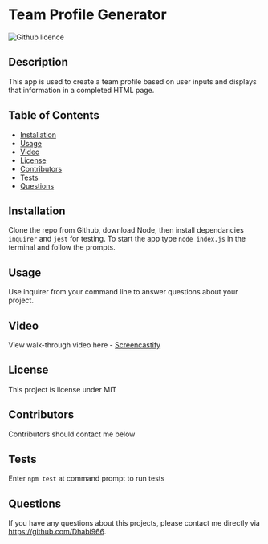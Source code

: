 # Team Profile Generator 
![Github licence](http://img.shields.io/badge/License-MIT-green.svg)

## Description 
This app is used to create a team profile based on user inputs and displays that information in a completed HTML page. 
 
## Table of Contents
* [Installation](#installation)
* [Usage](#usage)
* [Video](#video)
* [License](#license)
* [Contributors](#contributing)
* [Tests](#tests)
* [Questions](#questions)

## Installation 
Clone the repo from Github, download Node, then install dependancies `inquirer` and `jest` for testing.  To start the app type `node index.js` in the terminal and follow the prompts.

## Usage 
Use inquirer from your command line to answer questions about your project.

## Video 
View walk-through video here - [Screencastify](https://drive.google.com/file/d/1VDy108NZqcUt_woS9e4FetEmb7ZC12lf/view)<br>

## License 
This project is license under MIT

## Contributors
Contributors should contact me below 

## Tests
Enter `npm test` at command prompt to run tests 

## Questions
If you have any questions about this projects, please contact me directly via https://github.com/Dhabi966.